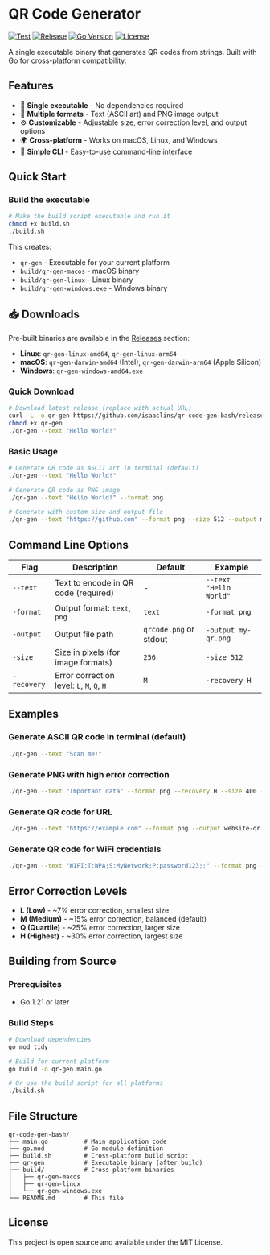 # QR Code Generator

[![Test](https://github.com/isaaclins/qr-code-gen-bash/actions/workflows/test.yml/badge.svg)](https://github.com/isaaclins/qr-code-gen-bash/actions/workflows/test.yml)
[![Release](https://github.com/isaaclins/qr-code-gen-bash/actions/workflows/release.yml/badge.svg)](https://github.com/isaaclins/qr-code-gen-bash/actions/workflows/release.yml)
[![Go Version](https://img.shields.io/badge/Go-1.21+-blue.svg)](https://golang.org/)
[![License](https://img.shields.io/badge/License-MIT-green.svg)](LICENSE)

A single executable binary that generates QR codes from strings. Built with Go for cross-platform compatibility.

## Features

- 🚀 **Single executable** - No dependencies required
- 📱 **Multiple formats** - Text (ASCII art) and PNG image output
- ⚙️ **Customizable** - Adjustable size, error correction level, and output options
- 🌍 **Cross-platform** - Works on macOS, Linux, and Windows
- 🎯 **Simple CLI** - Easy-to-use command-line interface

## Quick Start

### Build the executable

```bash
# Make the build script executable and run it
chmod +x build.sh
./build.sh
```

This creates:

- `qr-gen` - Executable for your current platform
- `build/qr-gen-macos` - macOS binary
- `build/qr-gen-linux` - Linux binary
- `build/qr-gen-windows.exe` - Windows binary

## 📥 Downloads

Pre-built binaries are available in the [Releases](https://github.com/isaaclins/qr-code-gen-bash/releases) section:

- **Linux**: `qr-gen-linux-amd64`, `qr-gen-linux-arm64`
- **macOS**: `qr-gen-darwin-amd64` (Intel), `qr-gen-darwin-arm64` (Apple Silicon)
- **Windows**: `qr-gen-windows-amd64.exe`

### Quick Download

```bash
# Download latest release (replace with actual URL)
curl -L -o qr-gen https://github.com/isaaclins/qr-code-gen-bash/releases/latest/download/qr-gen-linux-amd64
chmod +x qr-gen
./qr-gen --text "Hello World!"
```

### Basic Usage

```bash
# Generate QR code as ASCII art in terminal (default)
./qr-gen --text "Hello World!"

# Generate QR code as PNG image
./qr-gen --text "Hello World!" --format png

# Generate with custom size and output file
./qr-gen --text "https://github.com" --format png --size 512 --output my-qr.png
```

## Command Line Options

| Flag        | Description                                | Default                | Example                |
| ----------- | ------------------------------------------ | ---------------------- | ---------------------- |
| `--text`    | Text to encode in QR code (required)       | -                      | `--text "Hello World"` |
| `-format`   | Output format: `text`, `png`               | `text`                 | `-format png`          |
| `-output`   | Output file path                           | `qrcode.png` or stdout | `-output my-qr.png`    |
| `-size`     | Size in pixels (for image formats)         | `256`                  | `-size 512`            |
| `-recovery` | Error correction level: `L`, `M`, `Q`, `H` | `M`                    | `-recovery H`          |

## Examples

### Generate ASCII QR code in terminal (default)

```bash
./qr-gen --text "Scan me!"
```

### Generate PNG with high error correction

```bash
./qr-gen --text "Important data" --format png --recovery H --size 400 --output secure-qr.png
```

### Generate QR code for URL

```bash
./qr-gen --text "https://example.com" --format png --output website-qr.png
```

### Generate QR code for WiFi credentials

```bash
./qr-gen --text "WIFI:T:WPA;S:MyNetwork;P:password123;;" --format png --output wifi-qr.png
```

## Error Correction Levels

- **L (Low)** - ~7% error correction, smallest size
- **M (Medium)** - ~15% error correction, balanced (default)
- **Q (Quartile)** - ~25% error correction, larger size
- **H (Highest)** - ~30% error correction, largest size

## Building from Source

### Prerequisites

- Go 1.21 or later

### Build Steps

```bash
# Download dependencies
go mod tidy

# Build for current platform
go build -o qr-gen main.go

# Or use the build script for all platforms
./build.sh
```

## File Structure

```
qr-code-gen-bash/
├── main.go          # Main application code
├── go.mod           # Go module definition
├── build.sh         # Cross-platform build script
├── qr-gen           # Executable binary (after build)
├── build/           # Cross-platform binaries
│   ├── qr-gen-macos
│   ├── qr-gen-linux
│   └── qr-gen-windows.exe
└── README.md        # This file
```

## License

This project is open source and available under the MIT License.
